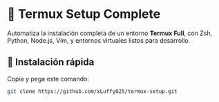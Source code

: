 # 🧰 Termux Setup Complete

Automatiza la instalación completa de un entorno **Termux Full**, con Zsh, Python, Node.js, Vim, y entornos virtuales listos para desarrollo.

## 🚀 Instalación rápida

Copia y pega este comando:

```bash
git clone https://github.com/xLuffy025/termux-setup.git 
